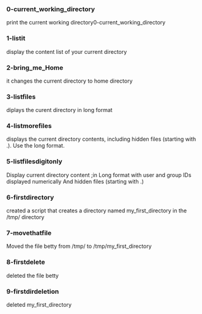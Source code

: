 ### 0-current_working_directory
print the current working directory0-current_working_directory 
### 1-listit
display the content list of your current directory
### 2-bring_me_Home 
it changes the current directory to home directory 
### 3-listfiles
diplays the curent directory in long format
### 4-listmorefiles 
displays the current  directory contents, including hidden files (starting with .). Use the long format.
### 5-listfilesdigitonly
 Display current directory content ;in Long format with user and group IDs displayed numerically And hidden files (starting with .)
### 6-firstdirectory 
created a script that creates a directory named my_first_directory in the /tmp/ directory
### 7-movethatfile
 Moved the file betty from /tmp/ to /tmp/my_first_directory
### 8-firstdelete
deleted the file betty
### 9-firstdirdeletion
deleted my_first_directory 
